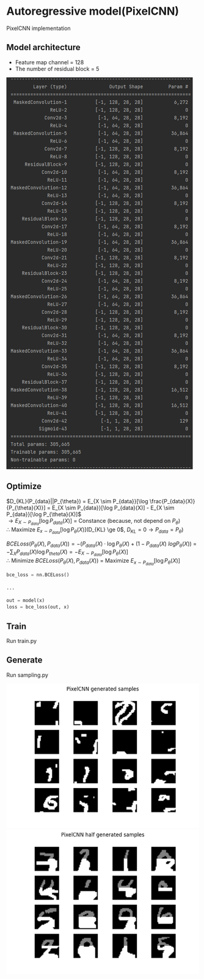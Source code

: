 # Autoregressive model(PixelCNN)
PixelCNN implementation

## Model architecture
* Feature map channel = 128
* The number of residual block = 5

![](./assets/PixelCNN.png)

## Optimize
$D_{KL}(P_{data}||P_{\theta}) = E_{X \sim P_{data}}[\log \frac{P_{data}(X)}{P_{\theta}(X)}] = E_{X \sim P_{data}}[\log P_{data}(X)] - E_{X \sim P_{data}}[\log P_{\theta}(X)]$   
$\to E_{X \sim P_{data}}[\log P_{data}(X)]$ = Constance (because, not depend on $P_{\theta}$)   
$\therefore$ Maximize $E_{x \sim P_{data}}[\log P_{\theta}(X)]    
($D_{KL} \ge 0$, $D_{KL} = 0 \to P_{data} = P_{\theta}$)

$BCELoss(P_{\theta}(X), P_{data}(X)) = -(P_{data}(X)\cdot\log P_{\theta}(X) + (1 - P_{data}(X)\ logP_{\theta}(X))$
= $-\sum_XP_{data}(X)\log P_{theta}(X) = -E_{X \sim P_{data}}[\log P_{\theta}(X)]$   
$\therefore$ Minimize $BCELoss(P_{\theta}(X), P_{data}(X))$ = Maximize $E_{x \sim P_{data}}[\log P_{\theta}(X)]$
```python
bce_loss = nn.BCELoss()

...

out = model(x)
loss = bce_loss(out, x)
```
## Train
Run train.py


## Generate
Run sampling.py

![](./assets/pixelCNN_generate.png)
![](./assets/pixelCNN_half_generate.png)


